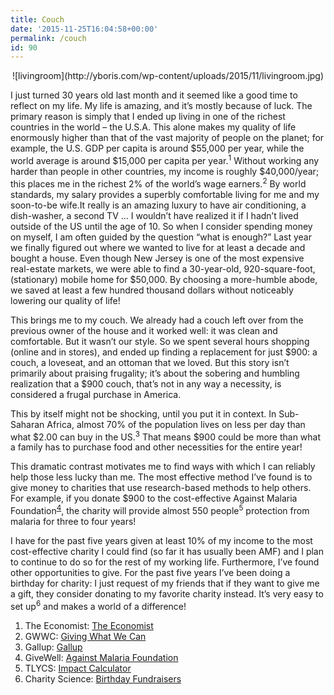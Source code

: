 ```yaml
---
title: Couch
date: '2015-11-25T16:04:58+00:00'
permalink: /couch
id: 90
---
```

<center>
![livingroom](http://yboris.com/wp-content/uploads/2015/11/livingroom.jpg)
</center>

I just turned 30 years old last month and it seemed like a good time to reflect on my life. My life is amazing, and it’s mostly because of luck. The primary reason is simply that I ended up living in one of the richest countries in the world – the U.S.A. This alone makes my quality of life enormously higher than that of the vast majority of people on the planet; for example, the U.S. GDP per capita is around $55,000 per year, while the world average is around $15,000 per capita per year.<sup>1</sup> Without working any harder than people in other countries, my income is roughly $40,000/year; this places me in the richest 2% of the world’s wage earners.<sup>2</sup> By world standards, my salary provides a superbly comfortable living for me and my soon-to-be wife.It really is an amazing luxury to have air conditioning, a dish-washer, a second TV … I wouldn’t have realized it if I hadn’t lived outside of the US until the age of 10. So when I consider spending money on myself, I am often guided by the question “what is enough?” Last year we finally figured out where we wanted to live for at least a decade and bought a house. Even though New Jersey is one of the most expensive real-estate markets, we were able to find a 30-year-old, 920-square-foot, (stationary) mobile home for $50,000. By choosing a more-humble abode, we saved at least a few hundred thousand dollars without noticeably lowering our quality of life!

This brings me to my couch. We already had a couch left over from the previous owner of the house and it worked well: it was clean and comfortable. But it wasn’t our style. So we spent several hours shopping (online and in stores), and ended up finding a replacement for just $900: a couch, a loveseat, and an ottoman that we loved. But this story isn’t primarily about praising frugality; it’s about the sobering and humbling realization that a $900 couch, that’s not in any way a necessity, is considered a frugal purchase in America.

This by itself might not be shocking, until you put it in context. In Sub-Saharan Africa, almost 70% of the population lives on less per day than what $2.00 can buy in the US.<sup>3</sup> That means $900 could be more than what a family has to purchase food and other necessities for the entire year!

This dramatic contrast motivates me to find ways with which I can reliably help those less lucky than me. The most effective method I’ve found is to give money to charities that use research-based methods to help others. For example, if you donate $900 to the cost-effective Against Malaria Foundation<sup>[4](http://yboris.com/couch.php#_ftn4)</sup>, the charity will provide almost 550 people<sup>5</sup> protection from malaria for three to four years!

I have for the past five years given at least 10% of my income to the most cost-effective charity I could find (so far it has usually been AMF) and I plan to continue to do so for the rest of my working life. Furthermore, I’ve found other opportunities to give. For the past five years I’ve been doing a birthday for charity: I just request of my friends that if they want to give me a gift, they consider donating to my favorite charity instead. It’s very easy to set up<sup>6</sup> and makes a world of a difference!



1. The Economist: [The Economist](http://cdn.static-economist.com/sites/default/files/imagecache/original-size/images/print-edition/20140503_FNC982_0.png)</div>
2. GWWC: [Giving What We Can](https://www.givingwhatwecan.org/get-involved/how-rich-am-i?country=US&income=40000&adults=1&children=0)
3. Gallup: [Gallup](http://www.gallup.com/poll/166565/one-five-worldwide-living-extreme-poverty.aspx)
4. GiveWell: [Against Malaria Foundation](http://www.givewell.org/international/top-charities/amf)
5. TLYCS: [Impact Calculator](http://www.thelifeyoucansave.org/Impact-Calculator)
6. Charity Science: [Birthday Fundraisers](http://www.charityscience.com/birthday-fundraisers.html)


